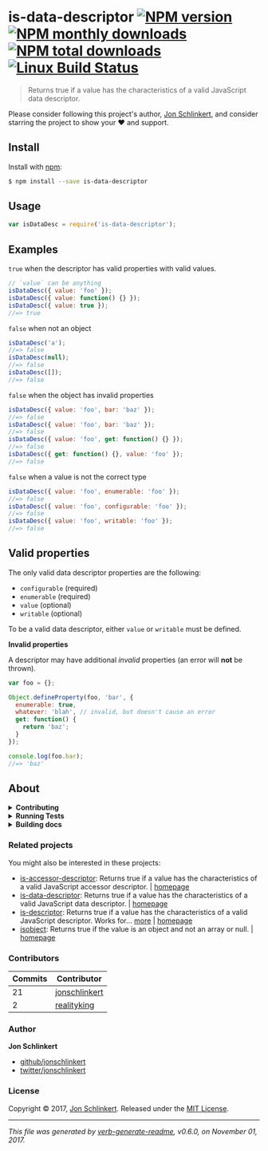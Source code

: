 # is-data-descriptor [![NPM version](https://img.shields.io/npm/v/is-data-descriptor.svg?style=flat)](https://www.npmjs.com/package/is-data-descriptor) [![NPM monthly downloads](https://img.shields.io/npm/dm/is-data-descriptor.svg?style=flat)](https://npmjs.org/package/is-data-descriptor) [![NPM total downloads](https://img.shields.io/npm/dt/is-data-descriptor.svg?style=flat)](https://npmjs.org/package/is-data-descriptor) [![Linux Build Status](https://img.shields.io/travis/jonschlinkert/is-data-descriptor.svg?style=flat&label=Travis)](https://travis-ci.org/jonschlinkert/is-data-descriptor)

> Returns true if a value has the characteristics of a valid JavaScript data descriptor.

Please consider following this project's author, [Jon Schlinkert](https://github.com/jonschlinkert), and consider starring the project to show your :heart: and support.

## Install

Install with [npm](https://www.npmjs.com/):

```sh
$ npm install --save is-data-descriptor
```

## Usage

```js
var isDataDesc = require('is-data-descriptor');
```

## Examples

`true` when the descriptor has valid properties with valid values.

```js
// `value` can be anything
isDataDesc({ value: 'foo' });
isDataDesc({ value: function() {} });
isDataDesc({ value: true });
//=> true
```

`false` when not an object

```js
isDataDesc('a');
//=> false
isDataDesc(null);
//=> false
isDataDesc([]);
//=> false
```

`false` when the object has invalid properties

```js
isDataDesc({ value: 'foo', bar: 'baz' });
//=> false
isDataDesc({ value: 'foo', bar: 'baz' });
//=> false
isDataDesc({ value: 'foo', get: function() {} });
//=> false
isDataDesc({ get: function() {}, value: 'foo' });
//=> false
```

`false` when a value is not the correct type

```js
isDataDesc({ value: 'foo', enumerable: 'foo' });
//=> false
isDataDesc({ value: 'foo', configurable: 'foo' });
//=> false
isDataDesc({ value: 'foo', writable: 'foo' });
//=> false
```

## Valid properties

The only valid data descriptor properties are the following:

- `configurable` (required)
- `enumerable` (required)
- `value` (optional)
- `writable` (optional)

To be a valid data descriptor, either `value` or `writable` must be defined.

**Invalid properties**

A descriptor may have additional _invalid_ properties (an error will **not** be thrown).

```js
var foo = {};

Object.defineProperty(foo, 'bar', {
  enumerable: true,
  whatever: 'blah', // invalid, but doesn't cause an error
  get: function() {
    return 'baz';
  }
});

console.log(foo.bar);
//=> 'baz'
```

## About

<details>
<summary><strong>Contributing</strong></summary>

Pull requests and stars are always welcome. For bugs and feature requests, [please create an issue](../../issues/new).

</details>

<details>
<summary><strong>Running Tests</strong></summary>

Running and reviewing unit tests is a great way to get familiarized with a library and its API. You can install dependencies and run tests with the following command:

```sh
$ npm install && npm test
```

</details>

<details>
<summary><strong>Building docs</strong></summary>

_(This project's readme.md is generated by [verb](https://github.com/verbose/verb-generate-readme), please don't edit the readme directly. Any changes to the readme must be made in the [.verb.md](.verb.md) readme template.)_

To generate the readme, run the following command:

```sh
$ npm install -g verbose/verb#dev verb-generate-readme && verb
```

</details>

### Related projects

You might also be interested in these projects:

- [is-accessor-descriptor](https://www.npmjs.com/package/is-accessor-descriptor): Returns true if a value has the characteristics of a valid JavaScript accessor descriptor. | [homepage](https://github.com/jonschlinkert/is-accessor-descriptor 'Returns true if a value has the characteristics of a valid JavaScript accessor descriptor.')
- [is-data-descriptor](https://www.npmjs.com/package/is-data-descriptor): Returns true if a value has the characteristics of a valid JavaScript data descriptor. | [homepage](https://github.com/jonschlinkert/is-data-descriptor 'Returns true if a value has the characteristics of a valid JavaScript data descriptor.')
- [is-descriptor](https://www.npmjs.com/package/is-descriptor): Returns true if a value has the characteristics of a valid JavaScript descriptor. Works for… [more](https://github.com/jonschlinkert/is-descriptor) | [homepage](https://github.com/jonschlinkert/is-descriptor 'Returns true if a value has the characteristics of a valid JavaScript descriptor. Works for data descriptors and accessor descriptors.')
- [isobject](https://www.npmjs.com/package/isobject): Returns true if the value is an object and not an array or null. | [homepage](https://github.com/jonschlinkert/isobject 'Returns true if the value is an object and not an array or null.')

### Contributors

| **Commits** | **Contributor**                                   |
| ----------- | ------------------------------------------------- |
| 21          | [jonschlinkert](https://github.com/jonschlinkert) |
| 2           | [realityking](https://github.com/realityking)     |

### Author

**Jon Schlinkert**

- [github/jonschlinkert](https://github.com/jonschlinkert)
- [twitter/jonschlinkert](https://twitter.com/jonschlinkert)

### License

Copyright © 2017, [Jon Schlinkert](https://github.com/jonschlinkert).
Released under the [MIT License](LICENSE).

---

_This file was generated by [verb-generate-readme](https://github.com/verbose/verb-generate-readme), v0.6.0, on November 01, 2017._
